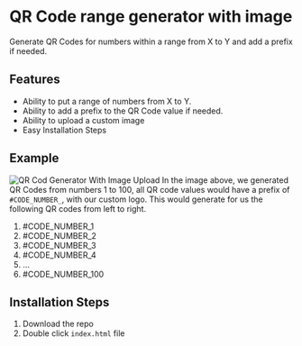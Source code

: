 # QR Code range generator with image
Generate QR Codes for numbers within a range from X to Y and add a prefix if needed.
## Features
- Ability to put a range of numbers from X to Y.
- Ability to add a prefix to the QR Code value if needed.
- Ability to upload a custom image
- Easy Installation Steps
## Example
![QR Cod Generator With Image Upload](https://github.com/user-attachments/assets/fef00a83-5814-456c-acd0-0e59c9e8bd7a)
In the image above, we generated QR Codes from numbers 1 to 100, all QR code values would have a prefix of `#CODE_NUMBER_`, with our custom logo. This would generate for us the following QR codes from left to right.
1. #CODE_NUMBER_1
2. #CODE_NUMBER_2
3. #CODE_NUMBER_3
4. #CODE_NUMBER_4
5. ...
6. #CODE_NUMBER_100
## Installation Steps
1. Download the repo
2. Double click `index.html` file
